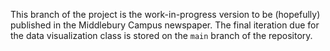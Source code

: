This branch of the project is the work-in-progress version to be (hopefully) published in the Middlebury Campus newspaper. The final iteration due for the data visualization class is stored on the `main` branch of the repository.